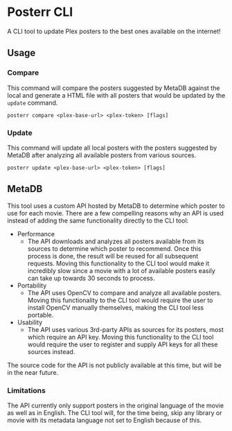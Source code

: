 # Posterr CLI

A CLI tool to update Plex posters to the best ones available on the internet!

## Usage

### Compare

This command will compare the posters suggested by MetaDB against the local and generate a HTML file with all posters
that would be updated by the `update` command. 

```
posterr compare <plex-base-url> <plex-token> [flags]
```

### Update

This command will update all local posters with the posters suggested by MetaDB after analyzing all available posters
from various sources.

```
posterr update <plex-base-url> <plex-token> [flags]
```

## MetaDB

This tool uses a custom API hosted by MetaDB to determine which poster to use for each movie. There are a few compelling
reasons why an API is used instead of adding the same functionality directly to the CLI tool:

- Performance
  - The API downloads and analyzes all posters available from its sources to determine which poster to recommend. Once
    this process is done, the result will be reused for all subsequent requests. Moving this functionality to the CLI
    tool would make it incredibly slow since a movie with a lot of available posters easily can take up towards 30
    seconds to process.
- Portability
  - The API uses OpenCV to compare and analyze all available posters. Moving this functionality to the CLI tool would
    require the user to install OpenCV manually themselves, making the CLI tool less portable. 
- Usability
  - The API uses various 3rd-party APIs as sources for its posters, most which require an API key. Moving this
    functionality to the CLI tool would require the user to register and supply API keys for all these sources instead.

The source code for the API is not publicly available at this time, but will be in the near future.

### Limitations

The API currently only support posters in the original language of the movie as well as in English. The CLI tool will,
for the time being, skip any library or movie with its metadata language not set to English because of this.